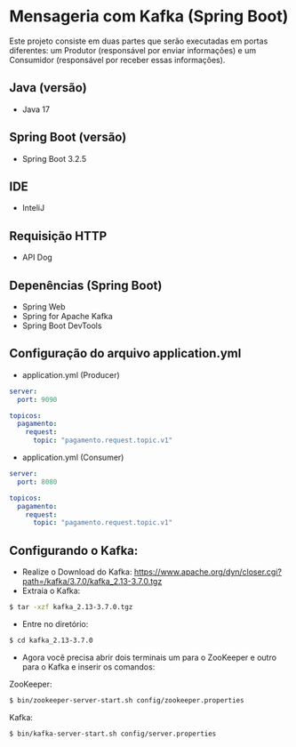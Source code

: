 # Mensageria com Kafka (Spring Boot)

Este projeto consiste em duas partes que serão executadas em portas diferentes: um Produtor (responsável por enviar informações) e um Consumidor (responsável por receber essas informações).

## Java (versão)
- Java 17

## Spring Boot (versão)
- Spring Boot 3.2.5

## IDE
- InteliJ

## Requisição HTTP
- API Dog

## Depenências (Spring Boot)
- Spring Web
- Spring for Apache Kafka
- Spring Boot DevTools

## Configuração do arquivo application.yml

- application.yml (Producer)
```yml
server:
  port: 9090

topicos:
  pagamento:
    request:
      topic: "pagamento.request.topic.v1"
```

- application.yml (Consumer)
```yml
server:
  port: 8080

topicos:
  pagamento:
    request:
      topic: "pagamento.request.topic.v1"
```

## Configurando o Kafka:

- Realize o Download do Kafka: https://www.apache.org/dyn/closer.cgi?path=/kafka/3.7.0/kafka_2.13-3.7.0.tgz
- Extraia o Kafka:
```bash
$ tar -xzf kafka_2.13-3.7.0.tgz
```
- Entre no diretório:
```bash
$ cd kafka_2.13-3.7.0
```
- Agora você precisa abrir dois terminais um para o ZooKeeper e outro para o Kafka e inserir os comandos:

ZooKeeper:
```bash
$ bin/zookeeper-server-start.sh config/zookeeper.properties
```
Kafka:
```bash
$ bin/kafka-server-start.sh config/server.properties
```
